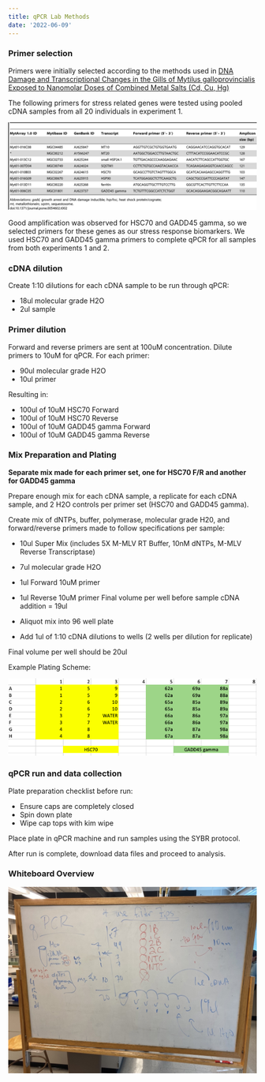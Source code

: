 ```yaml
---
title: qPCR Lab Methods
date: '2022-06-09'
---
```


### Primer selection
Primers were initially selected according to the methods used in [DNA Damage and Transcriptional Changes in the Gills of Mytilus galloprovincialis Exposed to Nanomolar Doses of Combined Metal Salts (Cd, Cu, Hg)](https://journals.plos.org/plosone/article?id=10.1371/journal.pone.0054602#pone.0054602-Livak1)

The following primers for stress related genes were tested using pooled cDNA samples from all 20 individuals in experiment 1.

![image](https://github.com/afcoyle/fish541_lab/blob/main/resources/img/qPCR_PrimerList.jpeg?raw=true)

Good amplification was observed for HSC70 and GADD45 gamma, so we selected primers for these genes as our stress response biomarkers. We used HSC70 and GADD45 gamma primers to complete qPCR for all samples from both experiments 1 and 2.

### cDNA dilution
Create 1:10 dilutions for each cDNA sample to be run through qPCR:
* 18ul molecular grade H2O
* 2ul sample

### Primer dilution
Forward and reverse primers are sent at 100uM concentration. Dilute primers to 10uM for qPCR. For each primer:
* 90ul molecular grade H2O
* 10ul primer

Resulting in:
* 100ul of 10uM HSC70 Forward
* 100ul of 10uM HSC70 Reverse
* 100ul of 10uM GADD45 gamma Forward
* 100ul of 10uM GADD45 gamma Reverse

### Mix Preparation and Plating
**Separate mix made for each primer set, one for HSC70 F/R and another for GADD45 gamma**

Prepare enough mix for each cDNA sample, a replicate for each cDNA sample, and 2 H2O controls per primer set (HSC70 and GADD45 gamma).

Create mix of dNTPs, buffer, polymerase, molecular grade H20, and forward/reverse primers made to follow specifications per sample:
* 10ul Super Mix (includes 5X M-MLV RT Buffer, 10nM dNTPs, M-MLV Reverse Transcriptase)
* 7ul molecular grade H2O
* 1ul Forward 10uM primer
* 1ul Reverse 10uM primer
Final volume per well before sample cDNA addition = 19ul

* Aliquot mix into 96 well plate 
* Add 1ul of 1:10 cDNA dilutions to wells (2 wells per dilution for replicate)

Final volume per well should be 20ul

Example Plating Scheme:

![image](https://github.com/afcoyle/fish541_lab/blob/main/resources/img/qPCR_PlatingExample.png?raw=true)

### qPCR run and data collection
Plate preparation checklist before run:
* Ensure caps are completely closed
* Spin down plate
* Wipe cap tops with kim wipe

Place plate in qPCR machine and run samples using the SYBR protocol.

After run is complete, download data files and proceed to analysis.

### Whiteboard Overview
![image](https://github.com/afcoyle/fish541_lab/blob/main/resources/img/qPCR_methods_overview.jpeg?raw=true)
